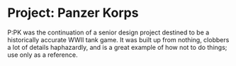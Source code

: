 # Project: Panzer Korps

P:PK was the continuation of a senior design project destined to be a historically accurate WWII tank game. It was built up from nothing, clobbers a lot of details haphazardly, and is a great example of how not to do things; use only as a reference.